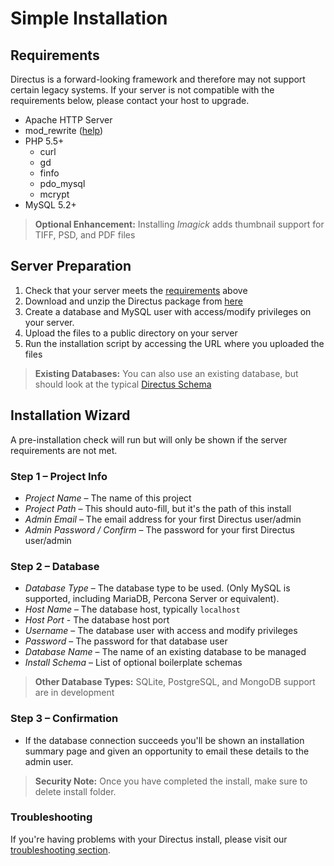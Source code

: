 # Simple Installation

## Requirements
Directus is a forward-looking framework and therefore may not support certain legacy systems. If your server is not compatible with the requirements below, please contact your host to upgrade.

* Apache HTTP Server
* mod_rewrite ([help](/developer-guide/faq.md))
* PHP 5.5+
  * curl
  * gd
  * finfo
  * pdo_mysql
  * mcrypt
* MySQL 5.2+

> **Optional Enhancement:** Installing *Imagick* adds thumbnail support for TIFF, PSD, and PDF files

## Server Preparation
1. Check that your server meets the [requirements](/administrator-guide/installation.md#requirements) above
2. Download and unzip the Directus package from [here](https://github.com/directus/directus/tree/build)
3. Create a database and MySQL user with access/modify privileges on your server.
4. Upload the files to a public directory on your server
5. Run the installation script by accessing the URL where you uploaded the files

> **Existing Databases:** You can also use an existing database, but should look at the typical [Directus Schema](/developer-guide/directus-tables.md)

## Installation Wizard
A pre-installation check will run but will only be shown if the server requirements are not met.

### Step 1 – Project Info
* _Project Name_ – The name of this project
* _Project Path_ – This should auto-fill, but it's the path of this install
* _Admin Email_ – The email address for your first Directus user/admin
* _Admin Password / Confirm_ – The password for your first Directus user/admin

### Step 2 – Database
* _Database Type_ – The database type to be used. (Only MySQL is supported, including MariaDB, Percona Server or equivalent).
* _Host Name_ – The database host, typically `localhost`
* _Host Port_ - The database host port
* _Username_ – The database user with access and modify privileges
* _Password_ – The password for that database user
* _Database Name_ – The name of an existing database to be managed
* _Install Schema_ – List of optional boilerplate schemas

> **Other Database Types:** SQLite, PostgreSQL, and MongoDB support are in development

### Step 3 – Confirmation
* If the database connection succeeds you'll be shown an installation summary page and given an opportunity to email these details to the admin user.

> **Security Note:** Once you have completed the install, make sure to delete install folder.

### Troubleshooting
If you're having problems with your Directus install, please visit our [troubleshooting section](/developer-guide/faq.md).
